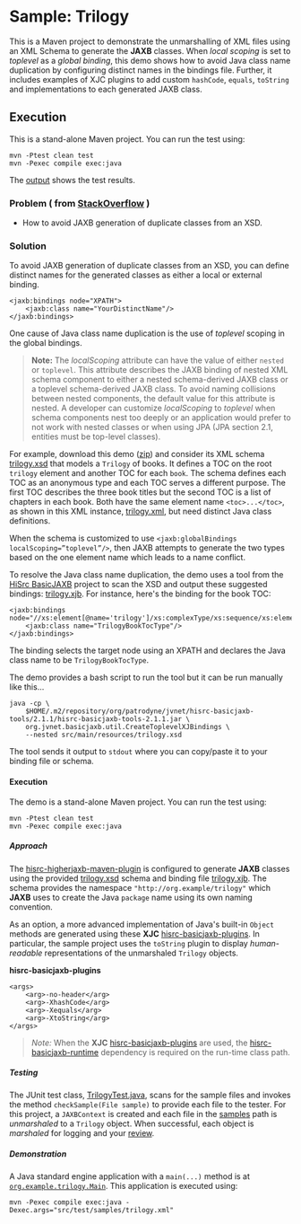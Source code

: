 # Sample: Trilogy

This is a Maven project to demonstrate the unmarshalling of XML files using an XML Schema to generate the **JAXB** classes. When _local scoping_ is set to _toplevel_ as a _global binding_, this demo shows how to avoid Java class name duplication by configuring distinct names in the bindings file. Further, it includes examples of XJC plugins to add custom `hashCode`, `equals`, `toString` and implementations to each generated JAXB class.

## Execution

This is a stand-alone Maven project. You can run the test using:

~~~
mvn -Ptest clean test
mvn -Pexec compile exec:java
~~~

The [output][2] shows the test results.

### Problem ( from [StackOverflow](https://stackoverflow.com/questions/77276719/) )

+ How to avoid JAXB generation of duplicate classes from an XSD.

### Solution

To avoid JAXB generation of duplicate classes from an XSD, you can define distinct names for the generated classes as either a local or external binding.

~~~
<jaxb:bindings node="XPATH">
    <jaxb:class name="YourDistinctName"/>
</jaxb:bindings>
~~~

One cause of Java class name duplication is the use of _toplevel_ scoping in the global bindings.

> **Note:** The _localScoping_ attribute can have the value of either `nested` or `toplevel`. This attribute describes the JAXB binding of nested XML schema component to either a nested schema-derived JAXB class or a toplevel schema-derived JAXB class. To avoid naming collisions between nested components, the default value for this attribute is nested. A developer can customize _localScoping_ to _toplevel_ when schema components nest too deeply or an application would prefer to not work with nested classes or when using JPA (JPA section 2.1, entities must be top-level classes).

For example, download this demo ([zip][1]) and consider its XML schema [trilogy.xsd][9] that models a `Trilogy` of books. It defines a TOC on the root `trilogy` element and another TOC for each `book`. The schema defines each TOC as an anonymous type and each TOC serves a different purpose. The first TOC describes the three book titles but the second TOC is a list of chapters in each book. Both have the same element name `<toc>...</toc>`, as shown in this XML instance, [trilogy.xml][11], but need distinct Java class definitions.

When the schema is customized to use `<jaxb:globalBindings localScoping=”toplevel”/>`, then JAXB attempts to generate the two types based on the one element name which leads to a name conflict.

To resolve the Java class name duplication, the demo uses a tool from the [HiSrc BasicJAXB][37] project to scan the XSD and output these suggested bindings: [trilogy.xjb][8]. For instance, here's the binding for the book TOC:

~~~
<jaxb:bindings node="//xs:element[@name='trilogy']/xs:complexType/xs:sequence/xs:element[@name='book']/xs:complexType/xs:sequence/xs:element[@name='toc']/xs:complexType">
    <jaxb:class name="TrilogyBookTocType"/>
</jaxb:bindings>
~~~

The binding selects the target node using an XPATH and declares the Java class name to be `TrilogyBookTocType`.

The demo provides a bash script to run the tool but it can be run manually like this...

~~~
java -cp \
    $HOME/.m2/repository/org/patrodyne/jvnet/hisrc-basicjaxb-tools/2.1.1/hisrc-basicjaxb-tools-2.1.1.jar \
    org.jvnet.basicjaxb.util.CreateToplevelXJBindings \
    --nested src/main/resources/trilogy.xsd
~~~

The tool sends it output to `stdout` where you can copy/paste it to your binding file or schema.

#### Execution

The demo is a stand-alone Maven project. You can run the test using:

~~~
mvn -Ptest clean test
mvn -Pexec compile exec:java
~~~

##### Approach

The [hisrc-higherjaxb-maven-plugin][38] is configured to generate **JAXB** classes using the provided [trilogy.xsd][9] schema and binding file [trilogy.xjb][8]. The schema provides the namespace `"http://org.example/trilogy"` which **JAXB** uses to create the Java `package` name using its own naming convention.

As an option, a more advanced implementation of Java's built-in `Object` methods are generated using these **XJC** [hisrc-basicjaxb-plugins][37]. In particular, the sample project uses the `toString` plugin to display *human-readable* representations of the unmarshaled `Trilogy` objects.

**hisrc-basicjaxb-plugins**
~~~
<args>
    <arg>-no-header</arg>
    <arg>-XhashCode</arg>
    <arg>-Xequals</arg>
    <arg>-XtoString</arg>
</args>
~~~

> *Note:* When the **XJC** [hisrc-basicjaxb-plugins][37] are used, the [hisrc-basicjaxb-runtime][39] dependency is required on the run-time class path.

##### Testing

The JUnit test class, [TrilogyTest.java][15], scans for the sample files and invokes the method `checkSample(File sample)` to provide each file to the tester. For this project, a `JAXBContext` is created and each file in the [samples][11] path is *unmarshaled* to a `Trilogy` object. When successful, each object is *marshaled* for logging and your [review][2].

##### Demonstration

A Java standard engine application with a `main(...)` method is at [`org.example.trilogy.Main`][10]. This application is executed using:

~~~
mvn -Pexec compile exec:java -Dexec.args="src/test/samples/trilogy.xml"
~~~

<!-- References -->

[1]: https://github.com/patrodyne/hisrc-basicjaxb/releases/download/2.1.1/hisrc-basicjaxb-sample-trilogy-2.1.1-mvn-src.zip
[2]: https://github.com/patrodyne/hisrc-basicjaxb/blob/master/higher/assembly/samples/trilogy/OUTPUT.txt
[3]: https://github.com/patrodyne/hisrc-basicjaxb/blob/master/higher/assembly/samples/trilogy/project-pom.xml
[4]: https://github.com/patrodyne/hisrc-basicjaxb/blob/master/higher/assembly/samples/trilogy/bin/CreateToplevelXJBindings.cmd
[5]: https://github.com/patrodyne/hisrc-basicjaxb/blob/master/higher/assembly/samples/trilogy/bin/CreateToplevelXJBindings.sh
[6]: https://github.com/patrodyne/hisrc-basicjaxb/blob/master/higher/assembly/samples/trilogy/bin/run.sh
[7]: https://github.com/patrodyne/hisrc-basicjaxb/blob/master/higher/assembly/samples/trilogy/bin/run.cmd
[8]: https://github.com/patrodyne/hisrc-basicjaxb/blob/master/higher/assembly/samples/trilogy/src/main/resources/trilogy.xjb
[9]: https://github.com/patrodyne/hisrc-basicjaxb/blob/master/higher/assembly/samples/trilogy/src/main/resources/trilogy.xsd
[10]: https://github.com/patrodyne/hisrc-basicjaxb/blob/master/higher/assembly/samples/trilogy/src/main/java/org/example/trilogy/Main.java
[11]: https://github.com/patrodyne/hisrc-basicjaxb/blob/master/higher/assembly/samples/trilogy/src/test/samples/trilogy.xml
[12]: https://github.com/patrodyne/hisrc-basicjaxb/blob/master/higher/assembly/samples/trilogy/src/test/resources/jvmsystem.arguments
[13]: https://github.com/patrodyne/hisrc-basicjaxb/blob/master/higher/assembly/samples/trilogy/src/test/resources/jvmsystem.properties
[14]: https://github.com/patrodyne/hisrc-basicjaxb/blob/master/higher/assembly/samples/trilogy/src/test/resources/simplelogger.properties
[15]: https://github.com/patrodyne/hisrc-basicjaxb/blob/master/higher/assembly/samples/trilogy/src/test/java/org/example/trilogy/TrilogyTest.java
[30]: https://jakarta.ee/specifications/xml-binding/
[31]: https://jakarta.ee/specifications/xml-binding/4.0/
[32]: https://github.com/jakartaee/jaxb-api/tree/4.0.0-RELEASE
[33]: https://github.com/eclipse-ee4j/jaxb-ri/tree/4.0.2-RI-RELEASE/jaxb-ri
[34]: https://jakarta.ee/xml/ns/jaxb/bindingschema_3_0.xsd
[35]: https://projects.eclipse.org/projects/ee4j.jaxb-impl/releases/4.0.0
[36]: https://repo1.maven.org/maven2/com/sun/xml/bind/jaxb-ri/4.0.2/
[37]: https://github.com/patrodyne/hisrc-basicjaxb#readme
[38]: https://github.com/patrodyne/hisrc-higherjaxb#readme
[39]: https://central.sonatype.com/artifact/org.patrodyne.jvnet/hisrc-basicjaxb-runtime

